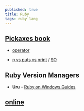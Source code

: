 ```yaml
---
published: true
title: Ruby
tags: ruby lang
---
```



## [Pickaxes book](http://phrogz.net/ProgrammingRuby/language.html)
- [operator](http://phrogz.net/ProgrammingRuby/language.html#operatorexpressions)

- [p vs puts vs print](https://www.garethrees.co.uk/2013/05/04/p-vs-puts-vs-print-in-ruby/) / [SO](https://stackoverflow.com/questions/1255324/p-vs-puts-in-ruby)

## Ruby Version Managers
 - **Uru** - [Ruby on Windows Guides](https://rubyonwindowsguides.github.io/book/ch02-03.html)

## [online](https://www.tutorialspoint.com/execute_ruby_online.php)
